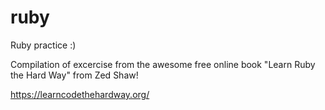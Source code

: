 # ruby
Ruby practice :)

Compilation of excercise from the awesome free online book "Learn Ruby the Hard Way" from Zed Shaw! 

https://learncodethehardway.org/

